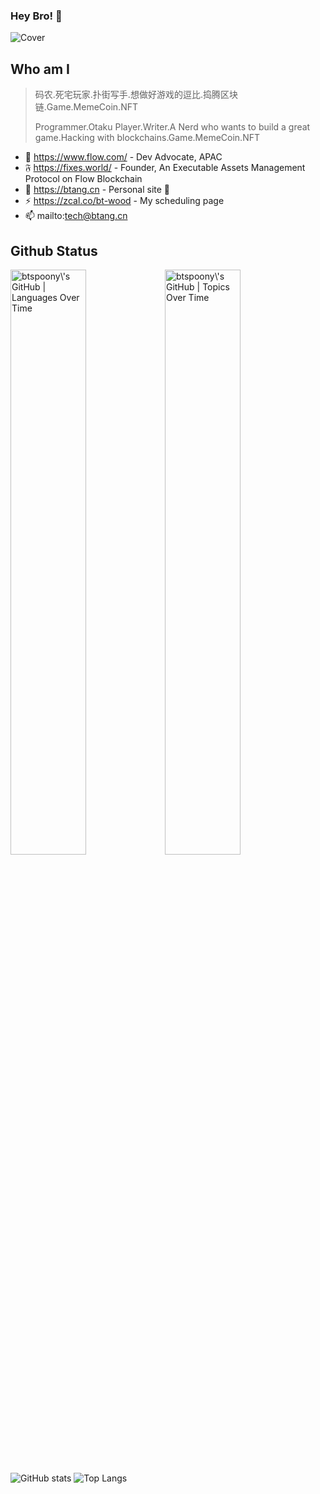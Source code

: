### Hey Bro! 👋

![Cover](https://i.imgur.com/QmSAm6Kh.png)

## Who am I

> 码农.死宅玩家.扑街写手.想做好游戏的逗比.捣腾区块链.Game.MemeCoin.NFT
> 
> Programmer.Otaku Player.Writer.A Nerd who wants to build a great game.Hacking with blockchains.Game.MemeCoin.NFT
> 

- 👯 <https://www.flow.com/> - Dev Advocate, APAC
- 𝔉 <https://fixes.world/> - Founder, An Executable Assets Management Protocol on Flow Blockchain
- 🌱 <https://btang.cn> - Personal site 🚧
- ⚡ <https://zcal.co/bt-wood> - My scheduling page
- 📫 mailto:tech@btang.cn

## Github Status

<div>
  <img src="https://stats.quine.sh/btspoony/topics-over-time?theme=dark" width="49%" alt="btspoony\'s GitHub | Topics Over Time" />
  <img src="https://stats.quine.sh/btspoony/languages-over-time?theme=dark" width="49%" alt="btspoony\'s GitHub | Languages Over Time" style="float: left;" />
</div>

![GitHub stats](https://github-readme-stats.vercel.app/api?username=btspoony&theme=onedark&card_width=500&show_icons=true)
![Top Langs](https://github-readme-stats.vercel.app/api/top-langs/?username=btspoony&layout=compact&langs_count=8&hide=php&theme=onedark)

<!--

Archived Titles:
- 😄 https://sandbox.game/ - Ambassador in China
  - Play, Create, Own, and Govern a virtual world made by players
  - Welcome to Voxel Metaverse!

Archived Projects:
- 🌱 https://sandao.cc/ - Founder & Core Contributor, A DAO for Creative Community of Multi-Metaverse.
- ⚡ http://mintcraft.org - Developer
  - A uniform multi-platform NFT gateway with runtime plugins of main stream game engines(Unreal and Unity).
  - Win the 'Most popular with Developers' Award of Polkadot 2021 Summber Hackathon.[Chainnews](https://www.chainnews.com/articles/735669402216.htm)
-->
